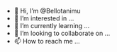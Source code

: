 - 👋 Hi, I’m @Bellotanimu
- 👀 I’m interested in ...
- 🌱 I’m currently learning ...
- 💞️ I’m looking to collaborate on ...
- 📫 How to reach me ...

<!---
Bellotanimu/Bellotanimu is a ✨ special ✨ repository because its `README.md` (this file) appears on your GitHub profile.
You can click the Preview link to take a look at your changes.
--->
